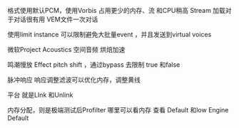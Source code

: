 格式使用默认PCM，使用Vorbis 占用更少的内存、流 和CPU稍高
Stream 加载对于对话很有用 VEM文件一次对话

使用limit instance 可以限制避免大批量event ，并且发送到virtual voices

微软Project Acoustics 空间音频 烘焙加速

鸣潮慢放 Effect  pitch shift ，通过bypass 去限制 true 和false

脉冲响应 响应调整滤波可以优化内存，调整黄线

平台 就是LInk 和Unlink

内存分配，则是极端测试后Profilter 哪里可以看内存 查看 Default 和low Engine Default